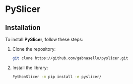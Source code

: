 # PySlicer

## Installation

To install **PySlicer**, follow these steps:

1. Clone the repository:
    ```bash
    git clone https://github.com/gabnasello/pyslicer.git
    ```

2. Install the library:
    ```bash
    PythonSlicer -m pip install -e pyslicer/
    ```
